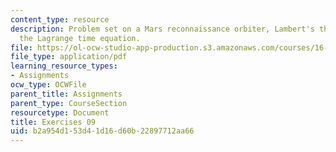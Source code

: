 ```yaml
---
content_type: resource
description: Problem set on a Mars reconnaissance orbiter, Lambert's theorem, and
  the Lagrange time equation.
file: https://ol-ocw-studio-app-production.s3.amazonaws.com/courses/16-346-astrodynamics-fall-2008/b2a954d153d41d16d60b22897712aa66_ex_09.pdf
file_type: application/pdf
learning_resource_types:
- Assignments
ocw_type: OCWFile
parent_title: Assignments
parent_type: CourseSection
resourcetype: Document
title: Exercises 09
uid: b2a954d1-53d4-1d16-d60b-22897712aa66
---
```

